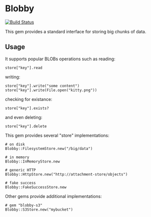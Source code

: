 # Blobby

[![Build Status](https://travis-ci.org/realestate-com-au/blobby.svg?branch=master)](https://travis-ci.org/realestate-com-au/blobby)

This gem provides a standard interface for storing big chunks of data.

## Usage

It supports popular BLOBs operations such as reading:

    store["key"].read

writing:

    store["key"].write("some content")
    store["key"].write(File.open("kitty.png"))

checking for existance:

    store["key"].exists?

and even deleting:

    store["key"].delete

This gem provides several "store" implementations:

    # on disk
    Blobby::FilesystemStore.new("/big/data")

    # in memory
    Blobby::InMemoryStore.new

    # generic HTTP
    Blobby::HttpStore.new("http://attachment-store/objects")

    # fake success
    Blobby::FakeSuccessStore.new

Other gems provide additional implementations:

    # gem "blobby-s3"
    Blobby::S3Store.new("mybucket")
